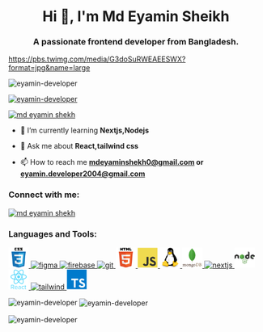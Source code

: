 <h1 align="center">Hi 👋, I'm Md Eyamin Sheikh</h1>
<h3 align="center">A passionate frontend developer from Bangladesh.</h3>

https://pbs.twimg.com/media/G3doSuRWEAEESWX?format=jpg&name=large

<p align="left"> <img src="https://komarev.com/ghpvc/?username=eyamin-developer&label=Profile%20views&color=0e75b6&style=flat" alt="eyamin-developer" /> </p>

<p align="left"> <a href="https://github.com/ryo-ma/github-profile-trophy"><img src="https://github-profile-trophy.vercel.app/?username=eyamin-developer" alt="eyamin-developer" /></a> </p>

<p align="left"> <a href="https://twitter.com/md eyamin shekh" target="blank"><img src="https://img.shields.io/twitter/follow/md eyamin shekh?logo=twitter&style=for-the-badge" alt="md eyamin shekh" /></a> </p>

- 🌱 I’m currently learning **Nextjs,Nodejs**

- 💬 Ask me about **React,tailwind css**

- 📫 How to reach me **mdeyaminshekh0@gmail.com or eyamin.developer2004@gmail.com**

<h3 align="left">Connect with me:</h3>
<p align="left">
<a href="https://twitter.com/md eyamin shekh" target="blank"><img align="center" src="https://raw.githubusercontent.com/rahuldkjain/github-profile-readme-generator/master/src/images/icons/Social/twitter.svg" alt="md eyamin shekh" height="30" width="40" /></a>
</p>

<h3 align="left">Languages and Tools:</h3>
<p align="left"> <a href="https://www.w3schools.com/css/" target="_blank" rel="noreferrer"> <img src="https://raw.githubusercontent.com/devicons/devicon/master/icons/css3/css3-original-wordmark.svg" alt="css3" width="40" height="40"/> </a> <a href="https://www.figma.com/" target="_blank" rel="noreferrer"> <img src="https://www.vectorlogo.zone/logos/figma/figma-icon.svg" alt="figma" width="40" height="40"/> </a> <a href="https://firebase.google.com/" target="_blank" rel="noreferrer"> <img src="https://www.vectorlogo.zone/logos/firebase/firebase-icon.svg" alt="firebase" width="40" height="40"/> </a> <a href="https://git-scm.com/" target="_blank" rel="noreferrer"> <img src="https://www.vectorlogo.zone/logos/git-scm/git-scm-icon.svg" alt="git" width="40" height="40"/> </a> <a href="https://www.w3.org/html/" target="_blank" rel="noreferrer"> <img src="https://raw.githubusercontent.com/devicons/devicon/master/icons/html5/html5-original-wordmark.svg" alt="html5" width="40" height="40"/> </a> <a href="https://developer.mozilla.org/en-US/docs/Web/JavaScript" target="_blank" rel="noreferrer"> <img src="https://raw.githubusercontent.com/devicons/devicon/master/icons/javascript/javascript-original.svg" alt="javascript" width="40" height="40"/> </a> <a href="https://www.linux.org/" target="_blank" rel="noreferrer"> <img src="https://raw.githubusercontent.com/devicons/devicon/master/icons/linux/linux-original.svg" alt="linux" width="40" height="40"/> </a> <a href="https://www.mongodb.com/" target="_blank" rel="noreferrer"> <img src="https://raw.githubusercontent.com/devicons/devicon/master/icons/mongodb/mongodb-original-wordmark.svg" alt="mongodb" width="40" height="40"/> </a> <a href="https://nextjs.org/" target="_blank" rel="noreferrer"> <img src="https://cdn.worldvectorlogo.com/logos/nextjs-2.svg" alt="nextjs" width="40" height="40"/> </a> <a href="https://nodejs.org" target="_blank" rel="noreferrer"> <img src="https://raw.githubusercontent.com/devicons/devicon/master/icons/nodejs/nodejs-original-wordmark.svg" alt="nodejs" width="40" height="40"/> </a> <a href="https://reactjs.org/" target="_blank" rel="noreferrer"> <img src="https://raw.githubusercontent.com/devicons/devicon/master/icons/react/react-original-wordmark.svg" alt="react" width="40" height="40"/> </a> <a href="https://tailwindcss.com/" target="_blank" rel="noreferrer"> <img src="https://www.vectorlogo.zone/logos/tailwindcss/tailwindcss-icon.svg" alt="tailwind" width="40" height="40"/> </a> <a href="https://www.typescriptlang.org/" target="_blank" rel="noreferrer"> <img src="https://raw.githubusercontent.com/devicons/devicon/master/icons/typescript/typescript-original.svg" alt="typescript" width="40" height="40"/> </a> </p>

<p><img align="left" src="https://github-readme-stats.vercel.app/api/top-langs?username=eyamin-developer&show_icons=true&locale=en&layout=compact" alt="eyamin-developer" /></p>

<p>&nbsp;<img align="center" src="https://github-readme-stats.vercel.app/api?username=eyamin-developer&show_icons=true&locale=en" alt="eyamin-developer" /></p>

<p><img align="center" src="https://github-readme-streak-stats.herokuapp.com/?user=eyamin-developer&" alt="eyamin-developer" /></p>
